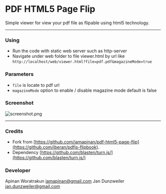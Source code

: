 # PDF HTML5 Page Flip

Simple viewer for view your pdf file as flipable using html5 technology.

--- 
### Using
* Run the code with static web server such as http-server
* Navigate under web folder to file viewer.html by url like `http://localhost/web/viewer.html?file=pdf.pdf&magazineMode=true`

### Parameters
* `file` is locate to pdf url
* `magazineMode` option to enable / disable magazine mode default is false

### Screenshot
![screenshot.png](screenshot.png)

---
### Credits
* Fork from [https://github.com/iamapinan/pdf-html5-page-flip](https://github.com/iberan/pdfjs-flipbook).  
* Dependency [https://github.com/blasten/turn.js/](https://github.com/blasten/turn.js/)

### Developer
Apinan Woratrakun [iamapinan@gmail.com](mailto:iamapinan@gmail.com)
Jan Dunzweiler [jan.dunzweiler@gmail.com](mailto:jan.dunzweiler@gmail.com)